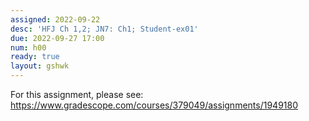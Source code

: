 ```yaml
---
assigned: 2022-09-22
desc: 'HFJ Ch 1,2; JN7: Ch1; Student-ex01'
due: 2022-09-27 17:00
num: h00
ready: true
layout: gshwk
---
```


For this assignment, please see: <https://www.gradescope.com/courses/379049/assignments/1949180>

